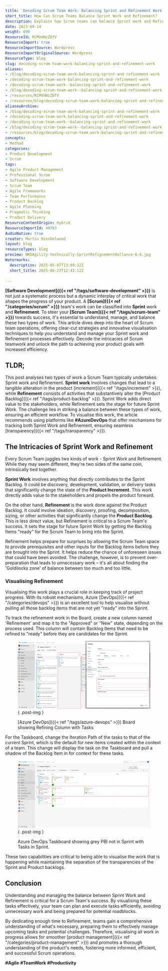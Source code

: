 ```yaml
---
title: 'Decoding Scrum Team Work: Balancing Sprint and Refinement Work'
short_title: How Can Scrum Teams Balance Sprint Work and Refinement?
description: Explains how Scrum teams can balance Sprint work and Refinement, with strategies and visual tools to track, manage, and visualise both for better workflow and product delivery.
date: 2023-09-14
weight: 690
ResourceId: RCMVmNzZDfV
ResourceImport: true
ResourceImportSource: Wordpress
ResourceImportOriginalSource: Wordpress
ResourceType: blog
slug: decoding-scrum-team-work-balancing-sprint-and-refinement-work
aliases:
- /blog/decoding-scrum-team-work-balancing-sprint-and-refinement-work
- /decoding-scrum-team-work-balancing-sprint-and-refinement-work
- /decoding-scrum-team-work--balancing-sprint-and-refinement-work
- /blog/decoding-scrum-team-work--balancing-sprint-and-refinement-work
- /resources/RCMVmNzZDfV
- /resources/blog/decoding-scrum-team-work-balancing-sprint-and-refinement-work
aliasesArchive:
- /blog/decoding-scrum-team-work-balancing-sprint-and-refinement-work
- /decoding-scrum-team-work-balancing-sprint-and-refinement-work
- /decoding-scrum-team-work--balancing-sprint-and-refinement-work
- /blog/decoding-scrum-team-work--balancing-sprint-and-refinement-work
- /resources/blog/decoding-scrum-team-work-balancing-sprint-and-refinement-work
concepts:
- Method
categories:
- Product Development
- Scrum
tags:
- Agile Product Management
- Professional Scrum
- Software Development
- Scrum Team
- Agile Frameworks
- Team Performance
- Product Backlog
- Agile Planning
- Pragmatic Thinking
- Product Delivery
ResourceContentOrigin: Hybrid
ResourceImportId: 49783
AudioNative: true
creator: Martin Hinshelwood
layout: blog
resourceTypes: blog
preview: NKDAgility-technically-SprintRefignementBallance-6-6.jpg
Watermarks:
  description: 2025-05-07T13:09:32Z
  short_title: 2025-06-23T12:41:12Z

---
```

**[Software Development]({{< ref "/tags/software-development" >}})** is not just a systematic process but a dynamic interplay of critical work that shapes the progress of your product. A **[Scrum]({{< ref "/categories/scrum" >}})** team's work can be classified into **Sprint** work and **Refinement**. To steer your **[Scrum Team]({{< ref "/tags/scrum-team" >}})** towards success, it's essential to understand, manage, and balance these two types of work. This article dives deep into the heart of Scrum team operations, offering clear-cut strategies and innovative visualisation techniques to help you understand and manage your Sprint work and Refinement processes effectively. Decode the intricacies of Scrum teamwork and unlock the path to achieving your product goals with increased efficiency.

## TLDR;

This post analyses two types of work a Scrum Team typically undertakes: Sprint work and Refinement. **Sprint work** involves changes that lead to a tangible alteration in the product [increment]({{< ref "/tags/increment" >}}), while **Refinement** consists of activities that substantively alter the [Product Backlog]({{< ref "/tags/product-backlog" >}}). Sprint Work adds direct value to the stakeholders, while Refinement sets the stage for future Sprint Work. The challenge lies in striking a balance between these types of work, ensuring an efficient workflow. To visualise this work, the article recommends using platforms like **#AzureDevOps** that offer mechanisms for tracking both Sprint Work and Refinement, ensuring seamless [transparency]({{< ref "/tags/transparency" >}}).

## The Intricacies of Sprint Work and Refinement

Every Scrum Team juggles two kinds of work - Sprint Work and Refinement. While they may seem different, they're two sides of the same coin, intrinsically tied together.

**Sprint Work** involves anything that directly contributes to the Sprint Backlog. It could be discovery, development, validation, or delivery tasks that significantly change the state of the **Product Increment**. This work directly adds value to the stakeholders and propels the product forward.

On the other hand, **Refinement** is the work done against the Product Backlog. It could involve ideation, discovery, proofing, decomposition, sizing, or other activities that significantly change the **Product Backlog**. This is less direct value, but Refinement is critical to a Scrum Team's success. It sets the stage for future Sprint Work by getting the Backlog Items "ready" for the Scrum Team to bring into the Sprint.

Refinement helps prepare for surprises by allowing the Scrum Team space to provide prerequisites and other inputs for the Backlog items before they are brought into the Sprint. It helps reduce the chance of unforeseen issues that could have been avoided. The challenge, however, is to prevent over-preparation that leads to unnecessary work – it's all about finding the 'Goldilocks zone' of balance between too much and too little.

### Visualising Refinement

Visualising this work plays a crucial role in keeping track of project progress. With its robust mechanisms, Azure [DevOps]({{< ref "/categories/devops" >}}) is an excellent tool to help visualise without pulling all those backlog items that are not yet "ready" into the Sprint.

To track the refinement work in the Board, create a new column named 'Refinement' and map it to the "Approved" or "New" state, depending on the process used. This column will contain Backlog Items that need to be refined to "ready" before they are candidates for the Sprint.

<figure>

![](images/image-1-1280x653-1-1.png)
{ .post-img }

<figcaption>

[Azure DevOps]({{< ref "/tags/azure-devops" >}}) Board showing Refining Column with Tasks

</figcaption>

</figure>

For the Taskboard, change the Iteration Path of the tasks to that of the current Sprint, which is the default for new items created within the context of a team. This change will display the task on the Taskboard and pull a shadow of the Backlog Item in for context for these tasks.

<figure>

![](images/image-1280x652-3-3.png)
{ .post-img }

<figcaption>

Azure DevOps Taskboard showing grey PBI not in Sprint with Tasks in Sprint.

</figcaption>

</figure>

These two capabilities are critical to being able to visualise the work that is happening while maintaining the separation of the transparencies of the Sprint and Product backlogs.

## Conclusion

Understanding and managing the balance between Sprint Work and Refinement is critical for a Scrum Team's success. By visualising these tasks effectively, your team can plan and execute tasks efficiently, avoiding unnecessary work and being prepared for potential roadblocks.

By dedicating enough time to Refinement, teams gain a comprehensive understanding of what's necessary, preparing them to effectively manage upcoming tasks and potential challenges. Therefore, visualising all work in progress allows for smoother [product management]({{< ref "/categories/product-management" >}}) and promotes a thorough understanding of the product's needs, fostering more informed, efficient, and successful Scrum operations.

**#Agile** **#TeamWork** **#Productivity**
